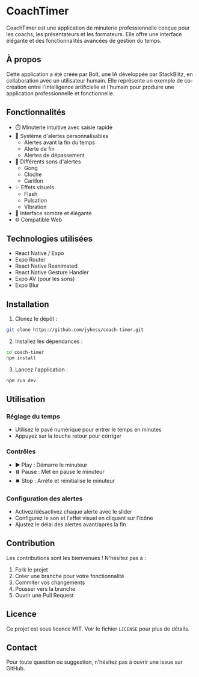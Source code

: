 # CoachTimer

CoachTimer est une application de minuterie professionnelle conçue pour les coachs, les présentateurs et les formateurs. Elle offre une interface élégante et des fonctionnalités avancées de gestion du temps.

## À propos

Cette application a été créée par Bolt, une IA développée par StackBlitz, en collaboration avec un utilisateur humain. Elle représente un exemple de co-création entre l'intelligence artificielle et l'humain pour produire une application professionnelle et fonctionnelle.

## Fonctionnalités

- ⏱️ Minuterie intuitive avec saisie rapide
- 🔔 Système d'alertes personnalisables
  - Alertes avant la fin du temps
  - Alerte de fin
  - Alertes de dépassement
- 🎵 Différents sons d'alertes
  - Gong
  - Cloche
  - Carillon
- ✨ Effets visuels
  - Flash
  - Pulsation
  - Vibration
- 🎨 Interface sombre et élégante
- 🌐 Compatible Web

## Technologies utilisées

- React Native / Expo
- Expo Router
- React Native Reanimated
- React Native Gesture Handler
- Expo AV (pour les sons)
- Expo Blur

## Installation

1. Clonez le dépôt :
```bash
git clone https://github.com/jyhess/coach-timer.git
```

2. Installez les dépendances :
```bash
cd coach-timer
npm install
```

3. Lancez l'application :
```bash
npm run dev
```

## Utilisation

### Réglage du temps
- Utilisez le pavé numérique pour entrer le temps en minutes
- Appuyez sur la touche retour pour corriger

### Contrôles
- ▶️ Play : Démarre le minuteur
- ⏸️ Pause : Met en pause le minuteur
- ⏹️ Stop : Arrête et réinitialise le minuteur

### Configuration des alertes
- Activez/désactivez chaque alerte avec le slider
- Configurez le son et l'effet visuel en cliquant sur l'icône
- Ajustez le délai des alertes avant/après la fin

## Contribution

Les contributions sont les bienvenues ! N'hésitez pas à :
1. Fork le projet
2. Créer une branche pour votre fonctionnalité
3. Commiter vos changements
4. Pousser vers la branche
5. Ouvrir une Pull Request

## Licence

Ce projet est sous licence MIT. Voir le fichier `LICENSE` pour plus de détails.

## Contact

Pour toute question ou suggestion, n'hésitez pas à ouvrir une issue sur GitHub.